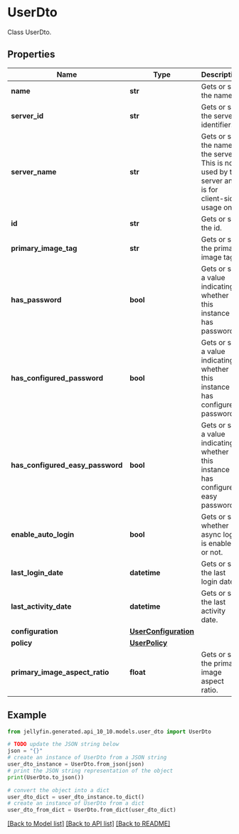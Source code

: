 # UserDto

Class UserDto.

## Properties

Name | Type | Description | Notes
------------ | ------------- | ------------- | -------------
**name** | **str** | Gets or sets the name. | [optional] 
**server_id** | **str** | Gets or sets the server identifier. | [optional] 
**server_name** | **str** | Gets or sets the name of the server.  This is not used by the server and is for client-side usage only. | [optional] 
**id** | **str** | Gets or sets the id. | [optional] 
**primary_image_tag** | **str** | Gets or sets the primary image tag. | [optional] 
**has_password** | **bool** | Gets or sets a value indicating whether this instance has password. | [optional] 
**has_configured_password** | **bool** | Gets or sets a value indicating whether this instance has configured password. | [optional] 
**has_configured_easy_password** | **bool** | Gets or sets a value indicating whether this instance has configured easy password. | [optional] 
**enable_auto_login** | **bool** | Gets or sets whether async login is enabled or not. | [optional] 
**last_login_date** | **datetime** | Gets or sets the last login date. | [optional] 
**last_activity_date** | **datetime** | Gets or sets the last activity date. | [optional] 
**configuration** | [**UserConfiguration**](UserConfiguration.md) |  | [optional] 
**policy** | [**UserPolicy**](UserPolicy.md) |  | [optional] 
**primary_image_aspect_ratio** | **float** | Gets or sets the primary image aspect ratio. | [optional] 

## Example

```python
from jellyfin.generated.api_10_10.models.user_dto import UserDto

# TODO update the JSON string below
json = "{}"
# create an instance of UserDto from a JSON string
user_dto_instance = UserDto.from_json(json)
# print the JSON string representation of the object
print(UserDto.to_json())

# convert the object into a dict
user_dto_dict = user_dto_instance.to_dict()
# create an instance of UserDto from a dict
user_dto_from_dict = UserDto.from_dict(user_dto_dict)
```
[[Back to Model list]](../README.md#documentation-for-models) [[Back to API list]](../README.md#documentation-for-api-endpoints) [[Back to README]](../README.md)


